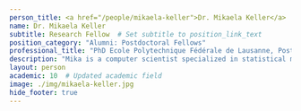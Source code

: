 ```yaml
---
person_title: <a href="/people/mikaela-keller">Dr. Mikaela Keller</a>
name: Dr. Mikaela Keller
subtitle: Research Fellow  # Set subtitle to position_link_text
position_category: "Alumni: Postdoctoral Fellows"
professional_title: "PhD Ecole Polytechnique Fédérale de Lausanne, Postdoctoral Fellow (2009-2010, joint with John Brownstein)"
description: "Mika is a computer scientist specialized in statistical machine learning, with a PhD from Ecole Polytechnique Fédérale de Lausanne (EPFL) in Switzerland. She worked mainly in the HealthMap project at Children's Hospital but explored challenges in bioinformatics as part of this lab."
layout: person
academic: 10  # Updated academic field
image: ./img/mikaela-keller.jpg
hide_footer: true
---
```

